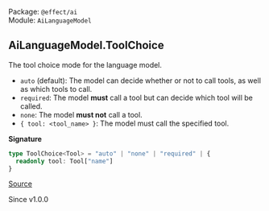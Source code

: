 Package: `@effect/ai`<br />
Module: `AiLanguageModel`<br />

## AiLanguageModel.ToolChoice

The tool choice mode for the language model.

- `auto` (default): The model can decide whether or not to call tools, as well as which tools to call.
- `required`: The model **must** call a tool but can decide which tool will be called.
- `none`: The model **must not** call a tool.
- `{ tool: <tool_name> }`: The model must call the specified tool.

**Signature**

```ts
type ToolChoice<Tool> = "auto" | "none" | "required" | {
  readonly tool: Tool["name"]
}
```

[Source](https://github.com/Effect-TS/effect/tree/main/packages/ai/ai/src/AiLanguageModel.ts#L65)

Since v1.0.0